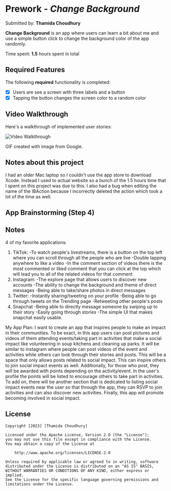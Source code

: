 # Prework - *Change Background*

Submitted by: **Thamida Choudhury**

**Change Background** is an app where users can learn a bit about me and use a simple button click to change the background color of the app randomly.

Time spent: **1.5** hours spent in total

## Required Features

The following **required** functionality is completed:

- [x] Users are see a screen with three labels and a button
- [x] Tapping the button changes the screen color to a random color
 
## Video Walkthrough

Here's a walkthrough of implemented user stories:

<img src='http://i.imgur.com/link/to/your/gif/file.gif' title='Video Walkthrough' width='' alt='Video Walkthrough' />

<!-- Replace this with whatever GIF tool you used! -->
GIF created with image from Google. 
<!-- Recommended tools:
[Kap](https://getkap.co/) for macOS
[ScreenToGif](https://www.screentogif.com/) for Windows
[peek](https://github.com/phw/peek) for Linux. -->

## Notes about this project

I had an older Mac laptop so I couldn't use the app store to download Xcode. Instead I used to actual website so a bunch of the 1.5 hours time that I spent on this project was due to this. I also had a bug when editing the name of the IBAction because I incorrectly deleted the action which took a lot of the time as well.

## App Brainstorming (Step 4)

## Notes

4 of my favorite applications:
1. TikTok:
    -To watch people's livestreams, there is a button on the top left where you can scroll through all the people who are live
    -Double tapping anywhere to like a video
    -In the comment section of videos there is the most commented or liked comment that you can click at the top which will lead you to all of the related videos for that comment
2. Instagram:
    -The explore page that allows users to discover new accounts
    -The ability to change the background and theme of direct messages
    -Being able to take/share photos in direct messages
3. Twitter:
    -Instantly sharing/tweeting on your profile
    -Being able to go through tweets on the Trending page
    -Retweeting other people's posts
4. Snapchat
    -Being able to directly message someone by swiping up to their story
    -Easily going through stories
    -The simple UI that makes snapchat easily usable.

My App Plan:
I want to create an app that inspires people to make an impact in their communities. To be exact, in this app users can post pictures and videos of them attending events/taking part in activities that make a social impact like volunteering in soup kitchens and cleaning up parks. It will be similar to instagram where people can post videos of the event and activities while others can look through their stories and posts. This will be a space that only allows posts related to social impact. This can inspire others to join social impact events as well. Additionally, for those who post, they will be awarded with points depending on the activity/event. In the user's profile the points will be listed to encourage others to take part in activities. To add on, there will be another section that is dedicated to listing social impact events near the user so that through the app, they can RSVP to join activities and can also discover new activities. Finally, this app will promote becoming involved in social impact.

## License

    Copyright [2023] [Thamida Choudhury]

    Licensed under the Apache License, Version 2.0 (the "License");
    you may not use this file except in compliance with the License.
    You may obtain a copy of the License at

        http://www.apache.org/licenses/LICENSE-2.0

    Unless required by applicable law or agreed to in writing, software
    distributed under the License is distributed on an "AS IS" BASIS,
    WITHOUT WARRANTIES OR CONDITIONS OF ANY KIND, either express or implied.
    See the License for the specific language governing permissions and
    limitations under the License.
